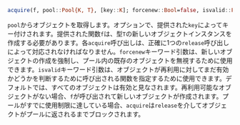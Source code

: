 ```julia
acquire(f, pool::Pool{K, T}, [key::K]; forcenew::Bool=false, isvalid::Function) -> T
```

`pool`からオブジェクトを取得します。オプションで、提供された`key`によってキー付けされます。提供された関数`f`は、型`T`の新しいオブジェクトインスタンスを作成する必要があります。各`acquire`呼び出しは、正確に1つの`release`呼び出しによって対応されなければなりません。`forcenew`キーワード引数は、新しいオブジェクトの作成を強制し、プール内の既存のオブジェクトを無視するために使用できます。`isvalid`キーワード引数は、オブジェクトが再利用に対してまだ有効かどうかを判断するために呼び出される関数を指定するために使用できます。デフォルトでは、すべてのオブジェクトは有効と見なされます。再利用可能なオブジェクトがない場合、`f`が呼び出されて新しいオブジェクトが作成されます。プールがすでに使用制限に達している場合、`acquire`は`release`を介してオブジェクトがプールに返されるまでブロックされます。
